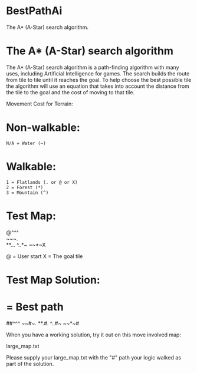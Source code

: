 # BestPathAi
The A* (A-Star) search algorithm.

# The A* (A-Star) search algorithm 
The A* (A-Star) search algorithm is a path-finding algorithm with many uses, including Artificial Intelligence for games. The search builds the route from tile to tile until it reaches the goal. 
To help choose the best possible tile the algorithm will use an equation that takes into account the distance from the tile to the goal and the cost of moving to that tile.

Movement Cost for Terrain:

 # Non-walkable:
    N/A = Water (~)

 # Walkable:

    1 = Flatlands (. or @ or X)
    2 = Forest (*)
    3 = Mountain (^)

# Test Map:

  @*^^^   
  ~~*~.    
  **...
  ^..*~
  ~~*~X

 @ = User start
X = The goal tile

# Test Map Solution:
 # = Best path
  ##^^^
  ~~#~.
  **.#.
  ^..#~
  ~~*~#
 
When you have a working solution, try it out on this move involved map:

large_map.txt

Please supply your large_map.txt with the "#" path your logic walked as part of the solution.
